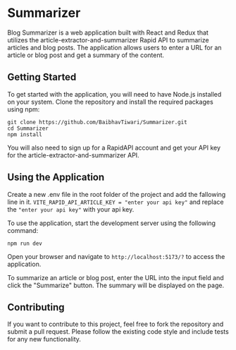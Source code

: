 # Summarizer

Blog Summarizer is a web application built with React and Redux that utilizes the article-extractor-and-summarizer Rapid API to summarize articles and blog posts. The application allows users to enter a URL for an article or blog post and get a summary of the content.

## Getting Started

To get started with the application, you will need to have Node.js installed on your system. Clone the repository and install the required packages using npm:

```
git clone https://github.com/BaibhavTiwari/Summarizer.git
cd Summarizer
npm install
```

You will also need to sign up for a RapidAPI account and get your API key for the article-extractor-and-summarizer API.

## Using the Application

Create a new .env file in the root folder of the project and add the fallowing line in it.
`VITE_RAPID_API_ARTICLE_KEY = "enter your api key"` and replace the `"enter your api key"` with your api key.

To use the application, start the development server using the following command:

```
npm run dev
```

Open your browser and navigate to `http://localhost:5173/?` to access the application.

To summarize an article or blog post, enter the URL into the input field and click the "Summarize" button. The summary will be displayed on the page.

## Contributing

If you want to contribute to this project, feel free to fork the repository and submit a pull request. Please follow the existing code style and include tests for any new functionality.
